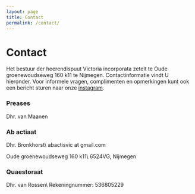 ```yaml
---
layout: page
title: Contact
permalink: /contact/
---
```


# Contact

Het bestuur der heerendispuut Victoria incorporata zetelt te Oude groenewoudseweg 160 k11 te Nijmegen. Contactinformatie vindt U hieronder. Voor informele vragen, complimenten en opmerkingen kunt ook een bericht sturen naar onze [instagram](https://www.instagram.com/victoria.incorporata/direct).


### Preases

Dhr. van Maanen

### Ab actiaat

Dhr. Bronkhorst\\
abactisvic at gmail.com

Oude groenewoudseweg 160 k11\\
6524VG, Nijmegen

### Quaestoraat

Dhr. van Rossen\\
Rekeningnummer: 536805229
